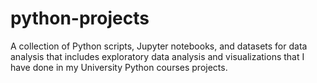 # python-projects
A collection of Python scripts, Jupyter notebooks, and datasets for data analysis that includes exploratory data analysis and visualizations that I have done in my University Python courses projects.


